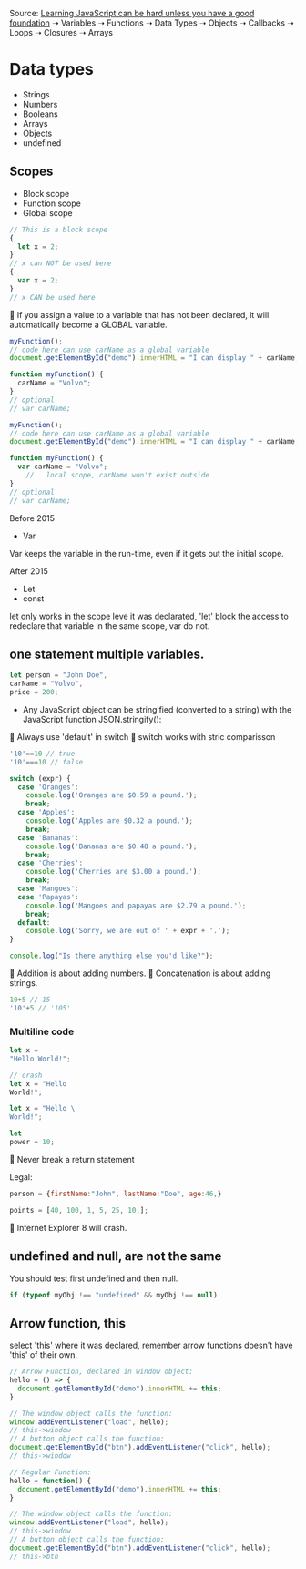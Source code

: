 Source: [Learning JavaScript can be hard unless you have a good foundation](https://twitter.com/ShowwcaseHQ/status/1524770680201433093?s=20&t=SwBb4_8Yi-OdR73UzlhZOQ)
➝ Variables
➝ Functions
➝ Data Types
➝ Objects
➝ Callbacks
➝ Loops
➝ Closures
➝ Arrays

# Data types
* Strings
* Numbers
* Booleans
* Arrays
* Objects
* undefined

## Scopes
* Block scope
* Function scope
* Global scope

``` javascript
// This is a block scope
{
  let x = 2;
}
// x can NOT be used here
{
  var x = 2;
}
// x CAN be used here
```
🦝 If you assign a value to a variable that has not been declared, it will automatically become a GLOBAL variable.

``` javascript
myFunction();
// code here can use carName as a global variable
document.getElementById("demo").innerHTML = "I can display " + carName;

function myFunction() {
  carName = "Volvo";
}
// optional
// var carName;
```
``` javascript
myFunction();
// code here can use carName as a global variable
document.getElementById("demo").innerHTML = "I can display " + carName;

function myFunction() {
  var carName = "Volvo";
    //   local scope, carName won't exist outside
}
// optional
// var carName;
```

Before 2015
* Var

Var keeps the variable in the run-time, even if it gets out the initial scope.

After 2015
* Let
* const

let only works in the scope leve it was declarated, 'let' block the access to redeclare that variable in the same scope, var do not.

## one statement multiple variables.
``` javascript
let person = "John Doe",
carName = "Volvo",
price = 200;
```

* Any JavaScript object can be stringified (converted to a string) with the JavaScript function JSON.stringify():

🚩 Always use 'default' in switch
🚩 switch works with stric comparisson
``` javascript
'10'==10 // true
'10'===10 // false
```
``` javascript
switch (expr) {
  case 'Oranges':
    console.log('Oranges are $0.59 a pound.');
    break;
  case 'Apples':
    console.log('Apples are $0.32 a pound.');
    break;
  case 'Bananas':
    console.log('Bananas are $0.48 a pound.');
    break;
  case 'Cherries':
    console.log('Cherries are $3.00 a pound.');
    break;
  case 'Mangoes':
  case 'Papayas':
    console.log('Mangoes and papayas are $2.79 a pound.');
    break;
  default:
    console.log('Sorry, we are out of ' + expr + '.');
}

console.log("Is there anything else you'd like?");

```

🚩 Addition is about adding numbers.
🚩 Concatenation is about adding strings.
``` javascript
10+5 // 15
'10'+5 // '105'
```

### Multiline code
``` javascript
let x =
"Hello World!";
```
``` javascript
// crash
let x = "Hello
World!";
```
``` javascript
let x = "Hello \
World!";
```
``` javascript
let
power = 10; 
```
🚩 Never break a return statement 

Legal:
``` javascript
person = {firstName:"John", lastName:"Doe", age:46,}
```
``` javascript
points = [40, 100, 1, 5, 25, 10,];
```
🚩 Internet Explorer 8 will crash.

## undefined and null, are not the same
You should test first undefined and then null.
``` javascript
if (typeof myObj !== "undefined" && myObj !== null) 
```

## Arrow function, this
select 'this' where it was declared, remember arrow functions doesn't have 'this' of their own.
``` javascript
// Arrow Function, declared in window object:
hello = () => {
  document.getElementById("demo").innerHTML += this;
}

// The window object calls the function:
window.addEventListener("load", hello);
// this->window
// A button object calls the function:
document.getElementById("btn").addEventListener("click", hello);
// this->window
```

``` javascript
// Regular Function:
hello = function() {
  document.getElementById("demo").innerHTML += this;
}

// The window object calls the function:
window.addEventListener("load", hello);
// this->window
// A button object calls the function:
document.getElementById("btn").addEventListener("click", hello);
// this->btn
```